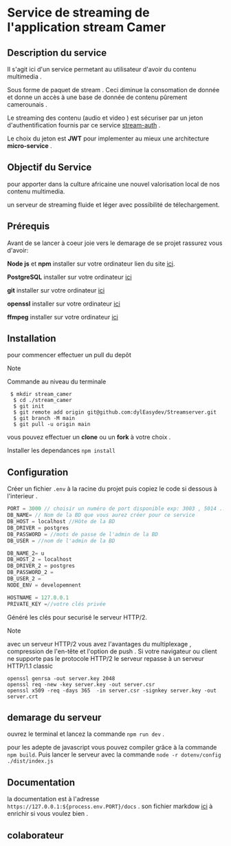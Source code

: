 # Service de streaming de l'application stream Camer 

## Description du service

Il s'agit ici d'un service permetant au utilisateur d'avoir du contenu multimedia .

Sous forme de paquet de stream . Ceci diminue la consomation de donnée et donne un accès à une base de donnée de contenu pûrement camerounais .

Le streaming des contenu (audio et video ) est sécuriser par un jeton d'authentification fournis par ce service [stream-auth]() .

Le choix du jeton est **JWT** pour implementer au mieux une architecture **micro-service** .   


## Objectif du Service

pour apporter dans la culture africaine une nouvel valorisation local de nos contenu multimedia.

un serveur de streaming fluide et léger avec possibilité de télechargement.

## Prérequis
Avant de se lancer à coeur joie vers le demarage de se projet rassurez vous d'avoir:

**Node js** et **npm** installer sur votre ordinateur lien du site [ici](node.org).

**PostgreSQL** installer sur votre ordinateur [ici](postgres.org)

**git** installer sur votre ordinateur [ici](git.org)

**openssl** installer sur votre ordinateur [ici](openssl.org)

**ffmpeg** installer sur votre ordinateur [ici](ffmpe.org)

## Installation 

pour commencer effectuer un pull du depôt
>[!NOTE]
>Commande au niveau du terminale
>```
>  $ mkdir stream_camer
>   $ cd ./stream_camer
>   $ git init
>   $ git remote add origin git@github.com:dylEasydev/Streamserver.git
>   $ git branch -M main
>   $ git pull -u origin main
>```
vous pouvez effectuer un **clone** ou un **fork** à votre choix .

Installer les dependances  `npm install`

## Configuration
Créer un fichier `.env` à la racine du projet puis copiez le code si dessous à l'interieur .

```js
PORT = 3000 // choisir un numéro de port disponible exp: 3003 , 5014 ...
DB_NAME= // Nom de la BD que vous aurez créer pour ce service  
DB_HOST = localhost //Hôte de la BD
DB_DRIVER = postgres
DB_PASSWORD = //mots de passe de l'admin de la BD
DB_USER = //nom de l'admin de la BD

DB_NAME_2= u
DB_HOST_2 = localhost
DB_DRIVER_2 = postgres
DB_PASSWORD_2 =
DB_USER_2 =
NODE_ENV = developemnent

HOSTNAME = 127.0.0.1
PRIVATE_KEY =//votre clés privée

```

Généré les clés pour securisé le serveur HTTP/2.
>[!NOTE]
>avec un serveur HTTP/2 vous avez l'avantages du multiplexage , compression de l'en-tête
>et l'option de push . Si votre navigateur ou client ne supporte pas le protocole HTTP/2
>le serveur repasse à un serveur HTTP/1.1 classic

```
openssl genrsa -out server.key 2048
openssl req -new -key server.key -out server.csr
openssl x509 -req -days 365  -in server.csr -signkey server.key -out server.crt
```

## demarage du serveur
ouvrez le terminal et lancez la commande `npm run dev` .

pour les adepte de javascript vous pouvez compiler grâce à la commande `npm build`.
Puis lancer le serveur avec la commande `node -r dotenv/config ./dist/index.js`

## Documentation
la documentation est à l'adresse ``https://127.0.0.1:${process.env.PORT}/docs`` .
son fichier markdow [ici](./doc.md) à enrichir si vous voulez bien . 


## colaborateur
